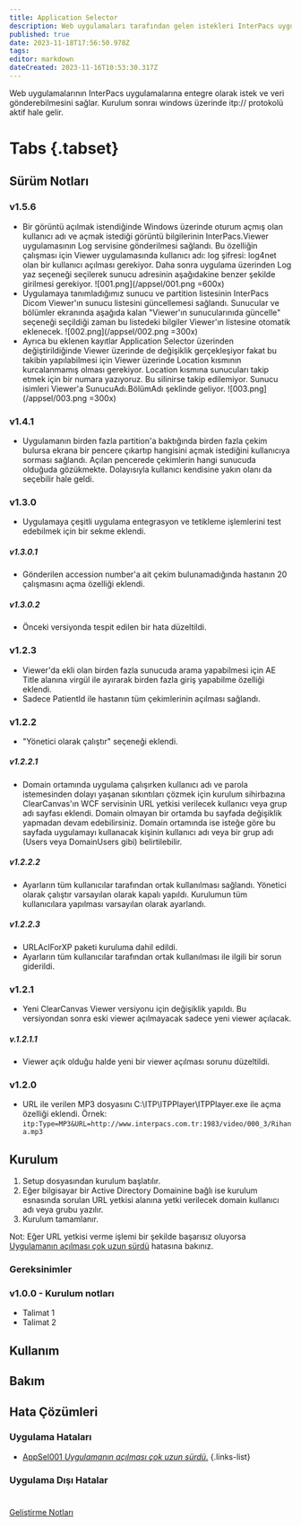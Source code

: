 ```yaml
---
title: Application Selector
description: Web uygulamaları tarafından gelen istekleri InterPacs uygulamalarına gönderir
published: true
date: 2023-11-18T17:56:50.978Z
tags: 
editor: markdown
dateCreated: 2023-11-16T10:53:30.317Z
---
```


Web uygulamalarının InterPacs uygulamalarına entegre olarak istek ve veri gönderebilmesini sağlar. Kurulum sonraı windows üzerinde itp:// protokolü aktif hale gelir.

# Tabs {.tabset}

## Sürüm Notları
### v1.5.6
- Bir görüntü açılmak istendiğinde Windows üzerinde oturum açmış olan kullanıcı adı ve açmak istediği görüntü bilgilerinin InterPacs.Viewer uygulamasının Log servisine gönderilmesi sağlandı. Bu özelliğin çalışması için Viewer uygulamasında kullanıcı adı: log şifresi: log4net olan bir kullanıcı açılması gerekiyor. Daha sonra uygulama üzerinden Log yaz seçeneği seçilerek sunucu adresinin aşağıdakine benzer şekilde girilmesi gerekiyor.
![001.png](/appsel/001.png =600x)
- Uygulamaya tanımladığımız sunucu ve partition listesinin InterPacs Dicom Viewer'ın sunucu listesini güncellemesi sağlandı. Sunucular ve bölümler ekranında aşağıda kalan "Viewer'ın sunucularınıda güncelle" seçeneği seçildiği zaman bu listedeki bilgiler Viewer'ın listesine otomatik eklenecek.
![002.png](/appsel/002.png =300x)
- Ayrıca bu eklenen kayıtlar Application Selector üzerinden değiştirildiğinde Viewer üzerinde de değişiklik gerçekleşiyor fakat bu takibin yapılabilmesi için Viewer üzerinde Location kısmının kurcalanmamış olması gerekiyor. Location kısmına sunucuları takip etmek için bir numara yazıyoruz. Bu silinirse takip edilemiyor. Sunucu isimleri Viewer'a SunucuAdı.BölümAdı şeklinde geliyor.
![003.png](/appsel/003.png =300x)
### v1.4.1
- Uygulamanın birden fazla partition'a baktığında birden fazla çekim bulursa ekrana bir pencere çıkartıp hangisini açmak istediğini kullanıcıya sorması sağlandı. Açılan pencerede çekimlerin hangi sunucuda olduğuda gözükmekte. Dolayısıyla kullanıcı kendisine yakın olanı da seçebilir hale geldi.
### v1.3.0
- Uygulamaya çeşitli uygulama entegrasyon ve tetikleme işlemlerini test edebilmek için bir sekme eklendi.
##### v1.3.0.1
- Gönderilen accession number'a ait çekim bulunamadığında hastanın 20 çalışmasını açma özelliği eklendi.
##### v1.3.0.2
- Önceki versiyonda tespit edilen bir hata düzeltildi.
### v1.2.3
- Viewer'da ekli olan birden fazla sunucuda arama yapabilmesi için AE Title alanına virgül ile ayırarak birden fazla giriş yapabilme özelliği eklendi.
- Sadece PatientId ile hastanın tüm çekimlerinin açılması sağlandı.
### v1.2.2
- "Yönetici olarak çalıştır" seçeneği eklendi.
##### v1.2.2.1
- Domain ortamında uygulama çalışırken kullanıcı adı ve parola istemesinden dolayı yaşanan sıkıntıları çözmek için kurulum sihirbazına ClearCanvas'ın WCF servisinin URL yetkisi verilecek kullanıcı veya grup adı sayfası eklendi. Domain olmayan bir ortamda bu sayfada değişiklik yapmadan devam edebilirsiniz. Domain ortamında ise isteğe göre bu sayfada uygulamayı kullanacak kişinin kullanıcı adı veya bir grup adı (Users veya DomainUsers gibi) belirtilebilir.
##### v1.2.2.2
- Ayarların tüm kullanıcılar tarafından ortak kullanılması sağlandı. Yönetici olarak çalıştır varsayılan olarak kapalı yapıldı. Kurulumun tüm kullanıcılara yapılması varsayılan olarak ayarlandı.
##### v1.2.2.3
- URLAclForXP paketi kuruluma dahil edildi.
- Ayarların tüm kullanıcılar tarafından ortak kullanılması ile ilgili bir sorun giderildi.
### v1.2.1
- Yeni ClearCanvas Viewer versiyonu için değişiklik yapıldı. Bu versiyondan sonra eski viewer açılmayacak sadece yeni viewer açılacak.
##### v.1.2.1.1
- Viewer açık olduğu halde yeni bir viewer açılması sorunu düzeltildi.
### v1.2.0
- URL ile verilen MP3 dosyasını C:\ITP\ITPPlayer\ITPPlayer.exe ile açma özelliği eklendi.
Örnek: `itp:Type=MP3&URL=http://www.interpacs.com.tr:1983/video/000_3/Rihana.mp3`



## Kurulum
1. Setup dosyasından kurulum başlatılır.
2. Eğer bilgisayar bir Active Directory Domainine bağlı ise kurulum esnasında sorulan URL yetkisi alanına yetki verilecek domain kullanıcı adı veya grubu yazılır.
3. Kurulum tamamlanır.

Not: Eğer URL yetkisi verme işlemi bir şekilde başarısız oluyorsa [Uygulamanın açılması çok uzun sürdü](/Hatalar/AppSel001) hatasına bakınız.

### Gereksinimler


### v1.0.0 - Kurulum notları
- Talimat 1
- Talimat 2

## Kullanım

## Bakım

## Hata Çözümleri

### Uygulama Hataları
- [AppSel001 *Uygulamanın açılması çok uzun sürdü.*](/Hatalar/AppSel001)
{.links-list}

### Uygulama Dışı Hatalar

#
[Geliştirme Notları](/Gelistirme/Uygulama-Adi)